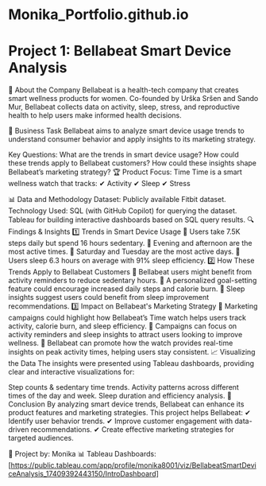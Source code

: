 # Monika_Portfolio.github.io
# Project 1: Bellabeat Smart Device Analysis
📌 About the Company
Bellabeat is a health-tech company that creates smart wellness products for women. Co-founded by Urška Sršen and Sando Mur, Bellabeat collects data on activity, sleep, stress, and reproductive health to help users make informed health decisions.

🎯 Business Task
Bellabeat aims to analyze smart device usage trends to understand consumer behavior and apply insights to its marketing strategy.

Key Questions:
What are the trends in smart device usage?
How could these trends apply to Bellabeat customers?
How could these insights shape Bellabeat’s marketing strategy?
🏆 Product Focus: Time
Time is a smart wellness watch that tracks: ✔ Activity
✔ Sleep
✔ Stress

📊 Data and Methodology
Dataset: Publicly available Fitbit dataset.
Technology Used:
SQL (with GitHub Copilot) for querying the dataset.
Tableau for building interactive dashboards based on SQL query results.
🔍 Findings & Insights
1️⃣ Trends in Smart Device Usage
📌 Users take 7.5K steps daily but spend 16 hours sedentary.
📌 Evening and afternoon are the most active times.
📌 Saturday and Tuesday are the most active days.
📌 Users sleep 6.3 hours on average with 91% sleep efficiency.
2️⃣ How These Trends Apply to Bellabeat Customers
🔹 Bellabeat users might benefit from activity reminders to reduce sedentary hours.
🔹 A personalized goal-setting feature could encourage increased daily steps and calorie burn.
🔹 Sleep insights suggest users could benefit from sleep improvement recommendations.
3️⃣ Impact on Bellabeat's Marketing Strategy
📢 Marketing campaigns could highlight how Bellabeat’s Time watch helps users track activity, calorie burn, and sleep efficiency.
📢 Campaigns can focus on activity reminders and sleep insights to attract users looking to improve wellness.
📢 Bellabeat can promote how the watch provides real-time insights on peak activity times, helping users stay consistent.
📈 Visualizing the Data
The insights were presented using Tableau dashboards, providing clear and interactive visualizations for:

Step counts & sedentary time trends.
Activity patterns across different times of the day and week.
Sleep duration and efficiency analysis.
🚀 Conclusion
By analyzing smart device trends, Bellabeat can enhance its product features and marketing strategies. This project helps Bellabeat: ✔ Identify user behavior trends. ✔ Improve customer engagement with data-driven recommendations. ✔ Create effective marketing strategies for targeted audiences.

📌 Project by: Monika
📊 Tableau Dashboards: [https://public.tableau.com/app/profile/monika8001/viz/BellabeatSmartDeviceAnalysis_17409392443150/IntroDashboard]
